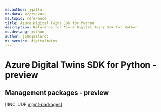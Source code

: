 ```yaml
---
ms.author: jgalla
ms.data: 07/29/2022
ms.topic: reference
title: Azure Digital Twins SDK for Python
description: Reference for Azure Digital Twins SDK for Python
ms.devlang: python
author: johngallardo
ms.service: digitaltwins
---
```

# Azure Digital Twins SDK for Python - preview

## Management packages - preview
[!INCLUDE [mgmt-packages](digital-twins-mgmt-index.md)]
